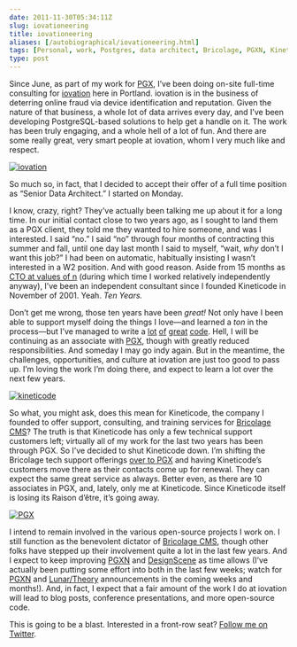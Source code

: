 ```yaml
--- 
date: 2011-11-30T05:34:11Z
slug: iovationeering
title: iovationeering
aliases: [/autobiographical/iovationeering.html]
tags: [Personal, work, Postgres, data architect, Bricolage, PGXN, Kineticode, PostgreSQL Experts]
type: post
---
```


Since June, as part of my work for [PGX], I’ve been doing on-site full-time
consulting for [iovation] here in Portland. iovation is in the business of
deterring online fraud via device identification and reputation. Given the
nature of that business, a whole lot of data arrives every day, and I’ve been
developing PostgreSQL-based solutions to help get a handle on it. The work has
been truly engaging, and a whole hell of a lot of fun. And there are some really
great, very smart people at iovation, whom I very much like and respect.

[<img src="/2011/11/iovationeering/iovation.jpg" alt="iovation" class="right" />]

So much so, in fact, that I decided to accept their offer of a full time
position as “Senior Data Architect.” I started on Monday.

I know, crazy, right? They’ve actually been talking me up about it for a long
time. In our initial contact close to two years ago, as I sought to land them as
a PGX client, they told me they wanted to hire someone, and was I interested. I
said “no.” I said “no” through four months of contracting this summer and fall,
until one day last month I said to myself, “wait, *why* don’t I want this job?”
I had been on automatic, habitually insisting I wasn’t interested in a W2
position. And with good reason. Aside from 15 months as [CTO at values of n]
(during which time I worked relatively independently anyway), I’ve been an
independent consultant since I founded Kineticode in November of 2001. Yeah.
*Ten Years.*

Don’t get me wrong, those ten years have been *great!* Not only have I been able
to support myself doing the things I love—and learned a *ton* in the process—but
I’ve managed to write a [lot][] [of][] [great][] [code]. Hell, I will be
continuing as an associate with [PGX], though with greatly reduced
responsibilities. And someday I may go indy again. But in the meantime, the
challenges, opportunities, and culture at iovation are just too good to pass up.
I’m loving the work I’m doing there, and expect to learn a lot over the next few
years.

[<img src="/2011/11/iovationeering/kineticode.gif" alt="kineticode" class="left" />]

So what, you might ask, does this mean for Kineticode, the company I founded to
offer support, consulting, and training services for [Bricolage CMS]? The truth
is that Kineticode has only a few technical support customers left; virtually
all of my work for the last two years has been through PGX. So I’ve decided to
shut Kineticode down. I’m shifting the Bricolage tech support offerings [over to
PGX] and having Kineticode’s customers move there as their contacts come up for
renewal. They can expect the same great service as always. Better even, as there
are 10 associates in PGX, and, lately, only me at Kineticode. Since Kineticode
itself is losing its Raison d’être, it’s going away.

[<img src="/2011/11/iovationeering/pgx.png" alt="PGX" class="right" />]

I intend to remain involved in the various open-source projects I work on. I
still function as the benevolent dictator of [Bricolage CMS], though other folks
have stepped up their involvement quite a lot in the last few years. And I
expect to keep improving [PGXN] and [DesignScene] as time allows (I’ve actually
been putting some effort into both in the last few weeks; watch for [PGXN][1]
and [Lunar/Theory] announcements in the coming weeks and months!). And, in fact,
I expect that a fair amount of the work I do at iovation will lead to blog
posts, conference presentations, and more open-source code.

This is going to be a blast. Interested in a front-row seat? [Follow me on
Twitter].

  [PGX]: http://pgexperts.com/
  [iovation]: http://iovation.com/
  [<img src="/2011/11/iovationeering/iovation.jpg" alt="iovation" class="right" />]:
    http://iovation.com/ "iovation"
  [CTO at values of n]: /autobiographical/im_back.html
  [lot]: https://github.com/theory/repositories
  [of]: https://github.com/bricoleurs/repositories
  [great]: https://github.com/pgxn/repositories
  [code]: https://github.com/pgexperts/repositories
  [<img src="/2011/11/iovationeering/kineticode.gif" alt="kineticode" class="left" />]:
    http://kineticode.com/ "Kineticode"
  [Bricolage CMS]: http://bricolagecms.org/
  [over to PGX]: http://pgexperts.com/bricolage.html
    "Bricolage Technical Support from PGX"
  [<img src="/2011/11/iovationeering/pgx.png" alt="PGX" class="right" />]: http://pgexperts.com/
    "PGX"
  [PGXN]: http://pgxn.org/
  [DesignScene]: http://www.designsceneapp.com/
  [1]: http://blog.pgxn.org/ "PGXN Blog"
  [Lunar/Theory]: http://blog.lunar-theory.com/ "Lunar/Theory Blog"
  [Follow me on Twitter]: https://twitter.com/theory/
